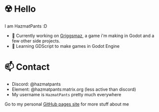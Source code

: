 # ☢️ Hello

I am HazmatPants :D

- 🔭 Currently working on [Griggsmaz](https://github.com/HazmatPants/griggsmaz), a game i'm making in Godot and a few other side projects.
- 🌱 Learning GDScript to make games in Godot Engine

# 📫 Contact
- Discord: @hazmatpants
- Element: @hazmatpants:matrix.org (less active than discord)
- My username is `HazmatPants` pretty much everywhere

Go to my personal [GitHub pages site](https://hazmatpants.github.io/) for more stuff about me

